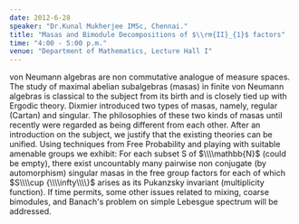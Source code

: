 ```yaml
---
date: 2012-6-28
speaker: "Dr.Kunal Mukherjee IMSc, Chennai."
title: "Masas and Bimodule Decompositions of $\\rm{II}_{1}$ factors"
time: "4:00 - 5:00 p.m." 
venue: "Department of Mathematics, Lecture Hall I"
---
```

von Neumann algebras are non commutative analogue of measure spaces. The study of maximal abelian subalgebras (masas) in finite von Neumann algebras is classical to the subject from its birth and is closely tied up with Ergodic theory. Dixmier introduced two types of masas, namely, regular (Cartan) and singular. The philosophies of these two kinds of masas until recently were regarded as being different from each other. After an introduction on the subject, we justify that the existing theories can be unified. Using techniques from Free Probability and playing with suitable amenable groups we exhibit: For each subset S of $\\\\mathbb{N}$ (could be empty), there exist uncountably many pairwise non conjugate (by automorphism) singular masas in the free group factors for each of which $S\\\\cup {\\\\infty\\\\}$ arises as its Pukanzsky invariant (multiplicity function). If time permits, some other issues related to mixing, coarse bimodules, and Banach's problem on simple Lebesgue spectrum will be addressed.
